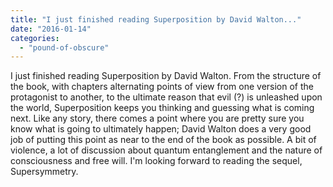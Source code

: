 ```yaml
---
title: "I just finished reading Superposition by David Walton..."
date: "2016-01-14"
categories: 
  - "pound-of-obscure"
---
```


I just finished reading Superposition by David Walton. From the structure of the book, with chapters alternating points of view from one version of the protagonist to another, to the ultimate reason that evil (?) is unleashed upon the world, Superposition keeps you thinking and guessing what is coming next. Like any story, there comes a point where you are pretty sure you know what is going to ultimately happen; David Walton does a very good job of putting this point as near to the end of the book as possible. A bit of violence, a lot of discussion about quantum entanglement and the nature of consciousness and free will. I'm looking forward to reading the sequel, Supersymmetry.
